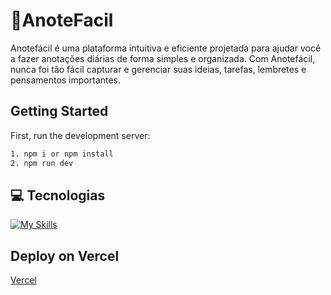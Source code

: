# 🔎AnoteFacil
Anotefácil é uma plataforma intuitiva e eficiente projetada para ajudar você a fazer anotações diárias de forma simples e organizada. Com Anotefácil, nunca foi tão fácil capturar e gerenciar suas ideias, tarefas, lembretes e pensamentos importantes.
## Getting Started

First, run the development server:

```bash
1. npm i or npm install
2. npm run dev
```
## 💻 Tecnologias
[![My Skills](https://skills.thijs.gg/icons?i=js,html,css,nextjs,nodejs,mongodb,tailwind,postman,discord,figma&theme=light)](https://skills.thijs.gg)


## Deploy on Vercel

 [Vercel](https://web-anote-facil-2phu-kf69691wa-david-mateus.vercel.app/) 


